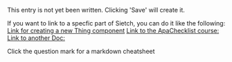 This entry is not yet been written. Clicking 'Save' will create it.

If you want to link to a specfic part of Sietch, you can do it like the following:
[Link for creating a new Thing component](/NewComponent/Thing)
[Link to the ApaChecklist course:](/course/ApaChecklist)
[Link to another Doc:](/doc/DocName)

Click the question mark for a markdown cheatsheet
